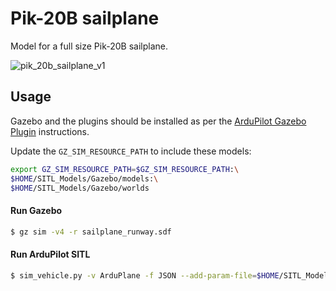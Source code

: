# Pik-20B sailplane

Model for a full size Pik-20B sailplane.

![pik_20b_sailplane_v1](https://github.com/ArduPilot/SITL_Models/assets/24916364/342ec2a4-525e-4589-8814-279cda15df5d)


## Usage

Gazebo and the plugins should be installed as per the [ArduPilot Gazebo Plugin](https://github.com/ArduPilot/ardupilot_gazebo) instructions.

Update the `GZ_SIM_RESOURCE_PATH` to include these models:

```bash
export GZ_SIM_RESOURCE_PATH=$GZ_SIM_RESOURCE_PATH:\
$HOME/SITL_Models/Gazebo/models:\
$HOME/SITL_Models/Gazebo/worlds
```

#### Run Gazebo

```bash
$ gz sim -v4 -r sailplane_runway.sdf
```

#### Run ArduPilot SITL

```bash
$ sim_vehicle.py -v ArduPlane -f JSON --add-param-file=$HOME/SITL_Models/Gazebo/config/pik_20b_sailplane.param --console --map
```

